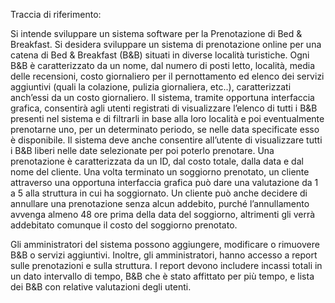 Traccia di riferimento:

Si intende sviluppare un sistema software per la Prenotazione di Bed & Breakfast.
Si desidera sviluppare un sistema di prenotazione online per una catena di Bed & Breakfast (B&B) situati in diverse località turistiche. 
Ogni B&B è caratterizzato da un nome, dal numero di posti letto, località, media delle recensioni, 
costo giornaliero per il pernottamento ed elenco dei servizi aggiuntivi (quali la colazione, pulizia giornaliera, etc..), 
caratterizzati anch’essi da un costo giornaliero.
Il sistema, tramite opportuna interfaccia grafica, consentirà agli utenti registrati di visualizzare l’elenco di tutti i B&B presenti nel sistema
 e di filtrarli in base alla loro località e poi eventualmente prenotarne uno, per un determinato periodo, se nelle data specificate esso è disponibile.
Il sistema deve anche consentire all’utente di visualizzare tutti i B&B liberi nelle date selezionate per poi poterlo prenotare. 
Una prenotazione è caratterizzata da un ID, dal costo totale, dalla data e dal nome del cliente. 
Una volta terminato un soggiorno prenotato, un cliente attraverso una opportuna interfaccia grafica 
può dare una valutazione da 1 a 5 alla struttura in cui ha soggiornato.
Un cliente può anche decidere di annullare una prenotazione senza alcun addebito, 
purché l’annullamento avvenga almeno 48 ore prima della data del soggiorno, altrimenti gli verrà addebitato comunque il costo del soggiorno prenotato.
 
Gli amministratori del sistema possono aggiungere, modificare o rimuovere B&B o servizi aggiuntivi. Inoltre, gli amministratori, 
hanno accesso a report sulle prenotazioni e sulla struttura. I report devono includere incassi totali in un dato intervallo di tempo, 
B&B che è stato affittato per più tempo, e lista dei B&B con relative valutazioni degli utenti.

